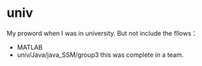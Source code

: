 # univ

My proword when I was in university. But not include the fllows：

- MATLAB
- univ/Java/java_SSM/group3 this was complete in a team.
